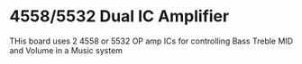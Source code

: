 # 4558/5532 Dual IC Amplifier
 THis board uses 2 4558 or 5532 OP amp ICs for controlling Bass Treble MID and Volume in a Music system 
